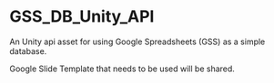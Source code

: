 # GSS_DB_Unity_API
An Unity api asset for using Google Spreadsheets (GSS) as a simple database.

Google Slide Template that needs to be used will be shared.
